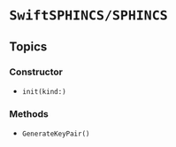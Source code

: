 # ``SwiftSPHINCS/SPHINCS``

## Topics

### Constructor

- ``init(kind:)``

### Methods

- ``GenerateKeyPair()``
